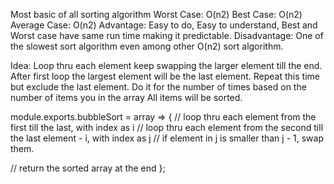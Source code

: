 Most basic of all sorting algorithm
Worst Case: O(n2)
Best Case: O(n2)
Average Case: O(n2)
Advantage: Easy to do, Easy to understand, Best and Worst case have same run time making it predictable.
Disadvantage: One of the slowest sort algorithm even among other O(n2) sort algorithm.

Idea:
Loop thru each element
keep swapping the larger element till the end.
After first loop the largest element will be the last element.
Repeat this time but exclude the last element.
Do it for the number of times based on the number of items you in the array
All items will be sorted.

module.exports.bubbleSort = array => {
// loop thru each element from the first till the last, with index as i
// loop thru each element from the second till the last element - i, with index as j
// if element in j is smaller than j - 1, swap them.

// return the sorted array at the end
};
